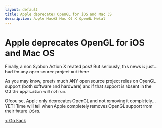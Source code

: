 ```yaml
---
layout: default
title: Apple deprecates OpenGL for iOS and Mac OS
description: Apple MacOS Mac OS X OpenGL Metal
---
```


# Apple deprecates OpenGL for iOS and Mac OS

Finally, a non Syobon Action X related post! But seriously, this news is just... bad for any open source project out there.

As you may know, preety much ANY open source project relies on OpenGL support (both software and hardware) and if that support is absent in the OS the application will not run.

Ofcourse, Apple only deprecates OpenGL and not removing it completely... YET! Time will tell when Apple completely removes OpenGL support from their future OSes. 

[< Go Back](https://sergi4ua.github.io)
